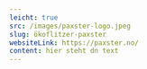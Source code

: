 ```yaml
---
leicht: true
src: /images/paxster-logo.jpeg
slug: ökoflitzer-paxster
websiteLink: https://paxster.no/
content: hier steht dn text
---
```

